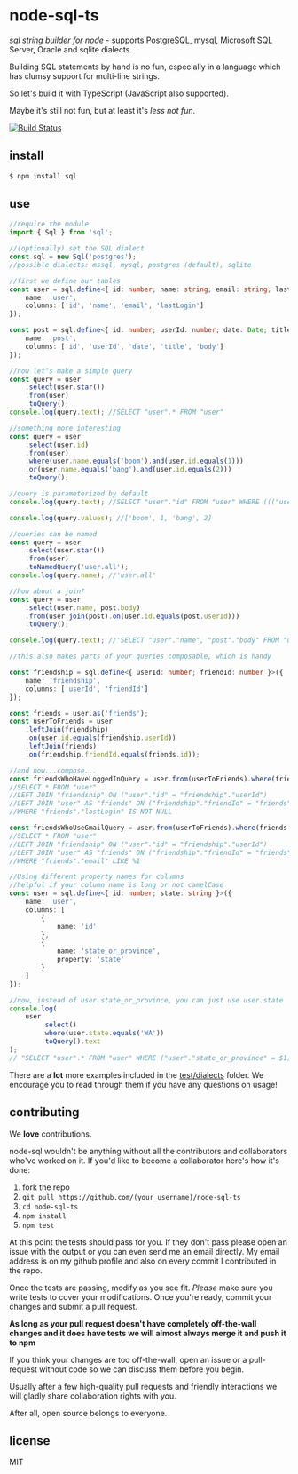 # node-sql-ts

_sql string builder for node_ - supports PostgreSQL, mysql, Microsoft SQL Server, Oracle and sqlite dialects.

Building SQL statements by hand is no fun, especially in a language which has clumsy support for multi-line strings.

So let's build it with TypeScript (JavaScript also supported).

Maybe it's still not fun, but at least it's _less not fun_.

[![Build Status](https://travis-ci.com/charsleysa/node-sql-ts.svg?branch=master)](https://travis-ci.com/charsleysa/node-sql-ts)

## install

```sh
$ npm install sql
```

## use

```ts
//require the module
import { Sql } from 'sql';

//(optionally) set the SQL dialect
const sql = new Sql('postgres');
//possible dialects: mssql, mysql, postgres (default), sqlite

//first we define our tables
const user = sql.define<{ id: number; name: string; email: string; lastLogin: Date }>({
    name: 'user',
    columns: ['id', 'name', 'email', 'lastLogin']
});

const post = sql.define<{ id: number; userId: number; date: Date; title: string; body: string }>({
    name: 'post',
    columns: ['id', 'userId', 'date', 'title', 'body']
});

//now let's make a simple query
const query = user
    .select(user.star())
    .from(user)
    .toQuery();
console.log(query.text); //SELECT "user".* FROM "user"

//something more interesting
const query = user
    .select(user.id)
    .from(user)
    .where(user.name.equals('boom').and(user.id.equals(1)))
    .or(user.name.equals('bang').and(user.id.equals(2)))
    .toQuery();

//query is parameterized by default
console.log(query.text); //SELECT "user"."id" FROM "user" WHERE ((("user"."name" = $1) AND ("user"."id" = $2)) OR (("user"."name" = $3) AND ("user"."id" = $4)))

console.log(query.values); //['boom', 1, 'bang', 2]

//queries can be named
const query = user
    .select(user.star())
    .from(user)
    .toNamedQuery('user.all');
console.log(query.name); //'user.all'

//how about a join?
const query = user
    .select(user.name, post.body)
    .from(user.join(post).on(user.id.equals(post.userId)))
    .toQuery();

console.log(query.text); //'SELECT "user"."name", "post"."body" FROM "user" INNER JOIN "post" ON ("user"."id" = "post"."userId")'

//this also makes parts of your queries composable, which is handy

const friendship = sql.define<{ userId: number; friendId: number }>({
    name: 'friendship',
    columns: ['userId', 'friendId']
});

const friends = user.as('friends');
const userToFriends = user
    .leftJoin(friendship)
    .on(user.id.equals(friendship.userId))
    .leftJoin(friends)
    .on(friendship.friendId.equals(friends.id));

//and now...compose...
const friendsWhoHaveLoggedInQuery = user.from(userToFriends).where(friends.lastLogin.isNotNull());
//SELECT * FROM "user"
//LEFT JOIN "friendship" ON ("user"."id" = "friendship"."userId")
//LEFT JOIN "user" AS "friends" ON ("friendship"."friendId" = "friends"."id")
//WHERE "friends"."lastLogin" IS NOT NULL

const friendsWhoUseGmailQuery = user.from(userToFriends).where(friends.email.like('%@gmail.com'));
//SELECT * FROM "user"
//LEFT JOIN "friendship" ON ("user"."id" = "friendship"."userId")
//LEFT JOIN "user" AS "friends" ON ("friendship"."friendId" = "friends"."id")
//WHERE "friends"."email" LIKE %1

//Using different property names for columns
//helpful if your column name is long or not camelCase
const user = sql.define<{ id: number; state: string }>({
    name: 'user',
    columns: [
        {
            name: 'id'
        },
        {
            name: 'state_or_province',
            property: 'state'
        }
    ]
});

//now, instead of user.state_or_province, you can just use user.state
console.log(
    user
        .select()
        .where(user.state.equals('WA'))
        .toQuery().text
);
// "SELECT "user".* FROM "user" WHERE ("user"."state_or_province" = $1)"
```

There are a **lot** more examples included in the [test/dialects](https://github.com/charsleysa/node-sql-ts/tree/master/test/dialects) folder. We encourage you to read through them if you have any questions on usage!

## contributing

We **love** contributions.

node-sql wouldn't be anything without all the contributors and collaborators who've worked on it.
If you'd like to become a collaborator here's how it's done:

1. fork the repo
2. `git pull https://github.com/(your_username)/node-sql-ts`
3. `cd node-sql-ts`
4. `npm install`
5. `npm test`

At this point the tests should pass for you. If they don't pass please open an issue with the output or you can even send me an email directly.
My email address is on my github profile and also on every commit I contributed in the repo.

Once the tests are passing, modify as you see fit. _Please_ make sure you write tests to cover your modifications. Once you're ready, commit your changes and submit a pull request.

**As long as your pull request doesn't have completely off-the-wall changes and it does have tests we will almost always merge it and push it to npm**

If you think your changes are too off-the-wall, open an issue or a pull-request without code so we can discuss them before you begin.

Usually after a few high-quality pull requests and friendly interactions we will gladly share collaboration rights with you.

After all, open source belongs to everyone.

## license

MIT
